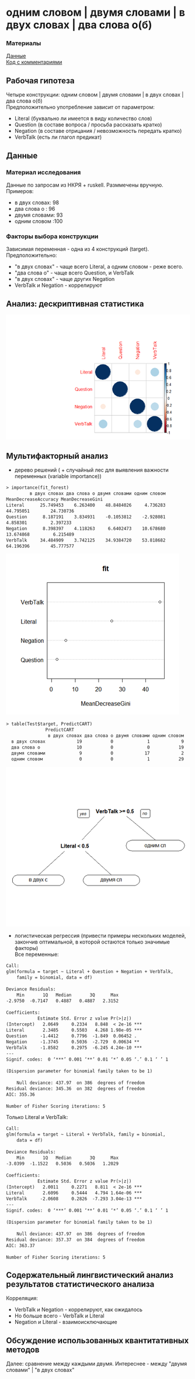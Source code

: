 # одним словом | двумя словами | в двух словах | два слова о(б)

### Материалы
[Данные](https://docs.google.com/spreadsheets/d/1pV8erjjqK9cju3X6_uyabb314O03z6Jc_bqWG_NFfpU/edit?usp=sharing)  
[Код с комментариями](https://github.com/SoDipole/cxg-InTwoWords/master/analize.R)

## Рабочая гипотеза

Четыре конструкции: одним словом | двумя словами | в двух словах | два слова о(б) <br />
Предположительно употребление зависит от параметром:
- Literal (буквально ли имеется в виду количество слов)
- Question (в составе вопроса / просьба рассказать кратко)
- Negation (в составе отрицания / невозможность передать кратко)
- VerbTalk (есть ли глагол предикат)

## Данные

### Материал исследования
Данные по запросам из НКРЯ + ruskell. Разммечены вручную.<br />
Примеров:
- в двух словах: 98   
- два слова о  : 96
- двумя словами: 93
- одним словом :100


### Факторы выбора конструкции

Зависимая переменная - одна из 4 конструкций (target). <br />
Предположительно:
- "в двух словах" - чаще всего Literal, а одним словом - реже всего.
- "два слова о" - чаще всего Question, и VerbTalk
- "в двух словах" - чаще других Negation
- VerbTalk и Negation - коррелируют

## Анализ: дескриптивная статистика

![corrplot](https://raw.githubusercontent.com/SoDipole/cxg-InTwoWords/master/corrplot.png "corrplot")

## Мультифакторный анализ

* дерево решений ( + случайный лес для выявления важности переменных (variable importance))  
```
> importance(fit_forest)
         в двух словах два слова о двумя словами одним словом MeanDecreaseAccuracy MeanDecreaseGini
Literal      25.749453    6.263400    48.8484026     4.736283            44.795051        24.730736
Question      8.187191    3.834931    -0.1053812    -2.928081             4.858301         2.397233
Negation      8.398397    4.118263     6.6402473    10.678680            13.674868         6.215489
VerbTalk     34.484909    3.742125    34.9384720    53.818682            64.196396        45.777577
```
![rand_forest_importance](https://raw.githubusercontent.com/SoDipole/cxg-InTwoWords/master/rand_forest_importance.png "rand_forest_importance")
```
> table(Test$target, PredictCART)
               PredictCART
                в двух словах два слова о двумя словами одним словом
  в двух словах            19           0             1            9
  два слова о              10           0             0           19
  двумя словами             9           0            17            2
  одним словом              0           0             1           29
```
![tree](https://raw.githubusercontent.com/SoDipole/cxg-InTwoWords/master/tree.png "tree")

* логистическая регрессия (привести примеры нескольких моделей, закончив оптимальной, в которой остаются только значимые факторы)  
Все переменные:
```
Call:
glm(formula = target ~ Literal + Question + Negation + VerbTalk, 
    family = binomial, data = df)

Deviance Residuals: 
    Min       1Q   Median       3Q      Max  
-2.9750  -0.7147   0.4887   0.4887   2.3152  

Coefficients:
            Estimate Std. Error z value Pr(>|z|)    
(Intercept)   2.0649     0.2334   8.848  < 2e-16 ***
Literal       2.3485     0.5503   4.268 1.98e-05 ***
Question     -1.4412     0.7796  -1.849  0.06452 .  
Negation     -1.3745     0.5036  -2.729  0.00634 ** 
VerbTalk     -1.8582     0.2975  -6.245 4.24e-10 ***
---
Signif. codes:  0 ‘***’ 0.001 ‘**’ 0.01 ‘*’ 0.05 ‘.’ 0.1 ‘ ’ 1

(Dispersion parameter for binomial family taken to be 1)

    Null deviance: 437.97  on 386  degrees of freedom
Residual deviance: 345.36  on 382  degrees of freedom
AIC: 355.36

Number of Fisher Scoring iterations: 5
```
Только Literal и VerbTalk:
```
Call:
glm(formula = target ~ Literal + VerbTalk, family = binomial, 
    data = df)

Deviance Residuals: 
    Min       1Q   Median       3Q      Max  
-3.0399  -1.1522   0.5036   0.5036   1.2029  

Coefficients:
            Estimate Std. Error z value Pr(>|z|)    
(Intercept)   2.0011     0.2271   8.811  < 2e-16 ***
Literal       2.6096     0.5444   4.794 1.64e-06 ***
VerbTalk     -2.0608     0.2826  -7.293 3.04e-13 ***
---
Signif. codes:  0 ‘***’ 0.001 ‘**’ 0.01 ‘*’ 0.05 ‘.’ 0.1 ‘ ’ 1

(Dispersion parameter for binomial family taken to be 1)

    Null deviance: 437.97  on 386  degrees of freedom
Residual deviance: 357.37  on 384  degrees of freedom
AIC: 363.37

Number of Fisher Scoring iterations: 5
```

## Содержательный лингвистический анализ результатов статистического анализа
Корреляция:
- VerbTalk и Negation - коррелируют, как ожидалось
- Но больше всего - VerbTalk и Literal
- Negation и Literal - взаимоисключающие



## Обсуждение использованных квантитативных методов
Далее: сравнение между каждыми двумя. Интереснее - между "двумя словами" | "в двух словах"
